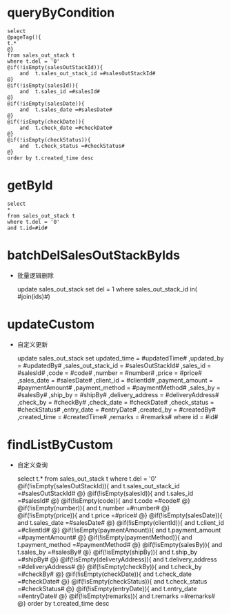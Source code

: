 queryByCondition
===


    select 
    @pageTag(){
    t.*
    @}
    from sales_out_stack t
    where t.del = '0'  
    @if(!isEmpty(salesOutStackId)){
        and  t.sales_out_stack_id =#salesOutStackId#
    @}
    @if(!isEmpty(salesId)){
        and  t.sales_id =#salesId#
    @}
    @if(!isEmpty(salesDate)){
        and  t.sales_date =#salesDate#
    @}
    @if(!isEmpty(checkDate)){
        and  t.check_date =#checkDate#
    @}
    @if(!isEmpty(checkStatus)){
        and  t.check_status =#checkStatus#
    @}
    order by t.created_time desc
    
    
    
getById
===

    select
    *
    from sales_out_stack t
    where t.del = '0'
    and t.id=#id#



batchDelSalesOutStackByIds
===

* 批量逻辑删除

    update sales_out_stack set del = 1 where sales_out_stack_id  in( #join(ids)#)
    


updateCustom
===

* 自定义更新

    update sales_out_stack 
    set 
        updated_time = #updatedTime#
        ,updated_by = #updatedBy#
                ,sales_out_stack_id = #salesOutStackId#
                ,sales_id = #salesId#
                ,code = #code#
                ,number = #number#
                ,price = #price#
                ,sales_date = #salesDate#
                ,client_id = #clientId#
                ,payment_amount = #paymentAmount#
                ,payment_method = #paymentMethod#
                ,sales_by = #salesBy#
                ,ship_by = #shipBy#
                ,delivery_address = #deliveryAddress#
                ,check_by = #checkBy#
                ,check_date = #checkDate#
                ,check_status = #checkStatus#
                ,entry_date = #entryDate#
                ,created_by = #createdBy#
                ,created_time = #createdTime#
                ,remarks = #remarks#
    where id  = #id#
    
    
    
findListByCustom
===

* 自定义查询


    select 
    t.*
    from sales_out_stack t
    where t.del = '0'  
    @if(!isEmpty(salesOutStackId)){
        and  t.sales_out_stack_id =#salesOutStackId#
    @}
    @if(!isEmpty(salesId)){
        and  t.sales_id =#salesId#
    @}
    @if(!isEmpty(code)){
        and  t.code =#code#
    @}
    @if(!isEmpty(number)){
        and  t.number =#number#
    @}
    @if(!isEmpty(price)){
        and  t.price =#price#
    @}
    @if(!isEmpty(salesDate)){
        and  t.sales_date =#salesDate#
    @}
    @if(!isEmpty(clientId)){
        and  t.client_id =#clientId#
    @}
    @if(!isEmpty(paymentAmount)){
        and  t.payment_amount =#paymentAmount#
    @}
    @if(!isEmpty(paymentMethod)){
        and  t.payment_method =#paymentMethod#
    @}
    @if(!isEmpty(salesBy)){
        and  t.sales_by =#salesBy#
    @}
    @if(!isEmpty(shipBy)){
        and  t.ship_by =#shipBy#
    @}
    @if(!isEmpty(deliveryAddress)){
        and  t.delivery_address =#deliveryAddress#
    @}
    @if(!isEmpty(checkBy)){
        and  t.check_by =#checkBy#
    @}
    @if(!isEmpty(checkDate)){
        and  t.check_date =#checkDate#
    @}
    @if(!isEmpty(checkStatus)){
        and  t.check_status =#checkStatus#
    @}
    @if(!isEmpty(entryDate)){
        and  t.entry_date =#entryDate#
    @}
    @if(!isEmpty(remarks)){
        and  t.remarks =#remarks#
    @}
    order by t.created_time desc